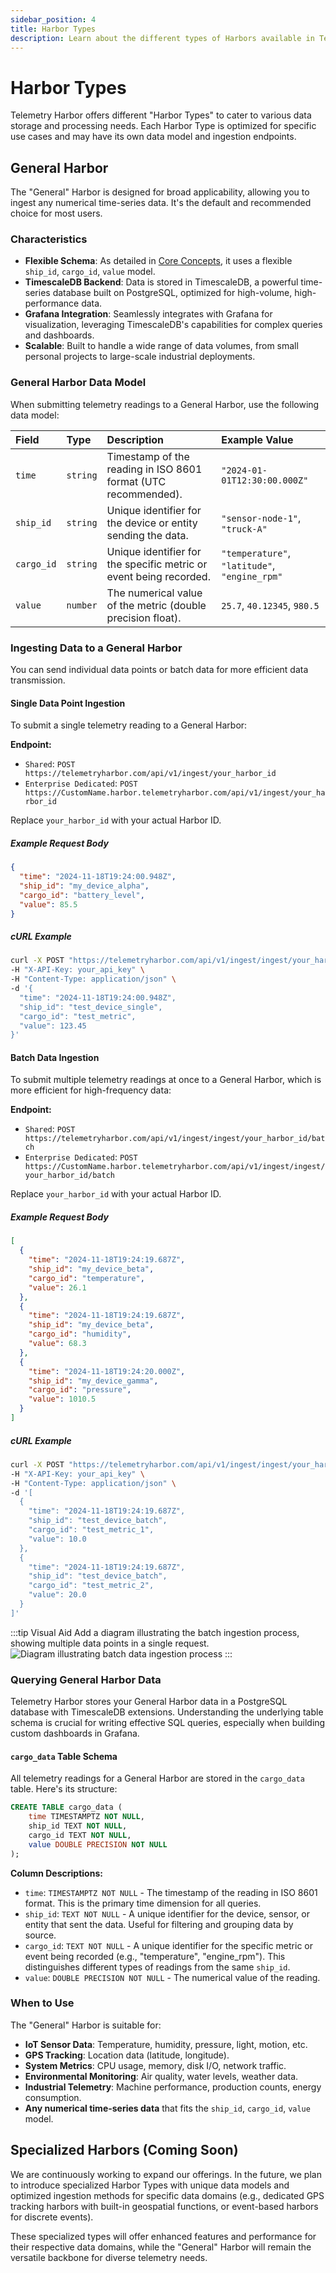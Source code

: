 ```yaml
---
sidebar_position: 4
title: Harbor Types
description: Learn about the different types of Harbors available in Telemetry Harbor, their data models, and ingestion methods.
---
```


# Harbor Types

Telemetry Harbor offers different "Harbor Types" to cater to various data storage and processing needs. Each Harbor Type is optimized for specific use cases and may have its own data model and ingestion endpoints.

## General Harbor

The "General" Harbor is designed for broad applicability, allowing you to ingest any numerical time-series data. It's the default and recommended choice for most users.

### Characteristics

-   **Flexible Schema**: As detailed in [Core Concepts](../introduction/concepts.md), it uses a flexible `ship_id`, `cargo_id`, `value` model.
-   **TimescaleDB Backend**: Data is stored in TimescaleDB, a powerful time-series database built on PostgreSQL, optimized for high-volume, high-performance data.
-   **Grafana Integration**: Seamlessly integrates with Grafana for visualization, leveraging TimescaleDB's capabilities for complex queries and dashboards.
-   **Scalable**: Built to handle a wide range of data volumes, from small personal projects to large-scale industrial deployments.

### General Harbor Data Model

When submitting telemetry readings to a General Harbor, use the following data model:

| Field      | Type       | Description                                                              | Example Value                 |
| :--------- | :--------- | :----------------------------------------------------------------------- | :---------------------------- |
| `time`     | `string`   | Timestamp of the reading in ISO 8601 format (UTC recommended).           | `"2024-01-01T12:30:00.000Z"`  |
| `ship_id`  | `string`   | Unique identifier for the device or entity sending the data.             | `"sensor-node-1"`, `"truck-A"` |
| `cargo_id` | `string`   | Unique identifier for the specific metric or event being recorded.       | `"temperature"`, `"latitude"`, `"engine_rpm"` |
| `value`    | `number`   | The numerical value of the metric (double precision float).              | `25.7`, `40.12345`, `980.5`   |

### Ingesting Data to a General Harbor

You can send individual data points or batch data for more efficient data transmission.

#### Single Data Point Ingestion

To submit a single telemetry reading to a General Harbor:

**Endpoint:**
-   `Shared`: `POST https://telemetryharbor.com/api/v1/ingest/your_harbor_id`
-   `Enterprise Dedicated`: `POST https://CustomName.harbor.telemetryharbor.com/api/v1/ingest/your_harbor_id`

Replace `your_harbor_id` with your actual Harbor ID.

##### Example Request Body

```json
{
  "time": "2024-11-18T19:24:00.948Z",
  "ship_id": "my_device_alpha",
  "cargo_id": "battery_level",
  "value": 85.5
}
```

##### cURL Example

```bash
curl -X POST "https://telemetryharbor.com/api/v1/ingest/ingest/your_harbor_id" \
-H "X-API-Key: your_api_key" \
-H "Content-Type: application/json" \
-d '{
  "time": "2024-11-18T19:24:00.948Z",
  "ship_id": "test_device_single",
  "cargo_id": "test_metric",
  "value": 123.45
}'
```

#### Batch Data Ingestion

To submit multiple telemetry readings at once to a General Harbor, which is more efficient for high-frequency data:

**Endpoint:**
-   `Shared`: `POST https://telemetryharbor.com/api/v1/ingest/ingest/your_harbor_id/batch`
-   `Enterprise Dedicated`: `POST https://CustomName.harbor.telemetryharbor.com/api/v1/ingest/ingest/your_harbor_id/batch`

Replace `your_harbor_id` with your actual Harbor ID.

##### Example Request Body

```json
[
  {
    "time": "2024-11-18T19:24:19.687Z",
    "ship_id": "my_device_beta",
    "cargo_id": "temperature",
    "value": 26.1
  },
  {
    "time": "2024-11-18T19:24:19.687Z",
    "ship_id": "my_device_beta",
    "cargo_id": "humidity",
    "value": 68.3
  },
  {
    "time": "2024-11-18T19:24:20.000Z",
    "ship_id": "my_device_gamma",
    "cargo_id": "pressure",
    "value": 1010.5
  }
]
```

##### cURL Example

```bash
curl -X POST "https://telemetryharbor.com/api/v1/ingest/ingest/your_harbor_id/batch" \
-H "X-API-Key: your_api_key" \
-H "Content-Type: application/json" \
-d '[
  {
    "time": "2024-11-18T19:24:19.687Z",
    "ship_id": "test_device_batch",
    "cargo_id": "test_metric_1",
    "value": 10.0
  },
  {
    "time": "2024-11-18T19:24:19.687Z",
    "ship_id": "test_device_batch",
    "cargo_id": "test_metric_2",
    "value": 20.0
  }
]'
```

:::tip Visual Aid
Add a diagram illustrating the batch ingestion process, showing multiple data points in a single request.
<img src="/placeholder.svg?height=300&width=500" alt="Diagram illustrating batch data ingestion process" />
:::

### Querying General Harbor Data

Telemetry Harbor stores your General Harbor data in a PostgreSQL database with TimescaleDB extensions. Understanding the underlying table schema is crucial for writing effective SQL queries, especially when building custom dashboards in Grafana.

#### `cargo_data` Table Schema

All telemetry readings for a General Harbor are stored in the `cargo_data` table. Here's its structure:

```sql
CREATE TABLE cargo_data (
    time TIMESTAMPTZ NOT NULL,
    ship_id TEXT NOT NULL,
    cargo_id TEXT NOT NULL,
    value DOUBLE PRECISION NOT NULL
);
```

**Column Descriptions:**
-   `time`: `TIMESTAMPTZ NOT NULL` - The timestamp of the reading in ISO 8601 format. This is the primary time dimension for all queries.
-   `ship_id`: `TEXT NOT NULL` - A unique identifier for the device, sensor, or entity that sent the data. Useful for filtering and grouping data by source.
-   `cargo_id`: `TEXT NOT NULL` - A unique identifier for the specific metric or event being recorded (e.g., "temperature", "engine_rpm"). This distinguishes different types of readings from the same `ship_id`.
-   `value`: `DOUBLE PRECISION NOT NULL` - The numerical value of the reading.


### When to Use

The "General" Harbor is suitable for:

-   **IoT Sensor Data**: Temperature, humidity, pressure, light, motion, etc.
-   **GPS Tracking**: Location data (latitude, longitude).
-   **System Metrics**: CPU usage, memory, disk I/O, network traffic.
-   **Environmental Monitoring**: Air quality, water levels, weather data.
-   **Industrial Telemetry**: Machine performance, production counts, energy consumption.
-   **Any numerical time-series data** that fits the `ship_id`, `cargo_id`, `value` model.


## Specialized Harbors (Coming Soon)

We are continuously working to expand our offerings. In the future, we plan to introduce specialized Harbor Types with unique data models and optimized ingestion methods for specific data domains (e.g., dedicated GPS tracking harbors with built-in geospatial functions, or event-based harbors for discrete events).

These specialized types will offer enhanced features and performance for their respective data domains, while the "General" Harbor will remain the versatile backbone for diverse telemetry needs.

